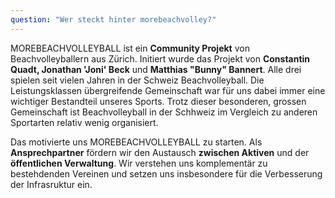 ```yaml
---
question: "Wer steckt hinter morebeachvolley?"
---
```


MOREBEACHVOLLEYBALL ist ein **Community Projekt** von Beachvolleyballern aus Zürich.
Initiert wurde das Projekt von **Constantin Quadt, Jonathan 'Joni' Beck** und **Matthias "Bunny" Bannert**. 
Alle drei spielen seit vielen Jahren in der Schweiz Beachvolleyball. 
Die Leistungsklassen übergreifende Gemeinschaft war für uns dabei immer eine wichtiger Bestandteil unseres Sports. 
Trotz dieser besonderen, grossen Gemeinschaft ist Beachvolleyball in der Schhweiz im Vergleich zu anderen Sportarten
relativ wenig organisiert.

Das motivierte uns MOREBEACHVOLLEYBALL zu starten. 
Als **Ansprechpartner** fördern wir den Austausch **zwischen Aktiven** und der **öffentlichen Verwaltung**.
Wir verstehen uns komplementär zu bestehdenden Vereinen und setzen uns insbesondere für die Verbesserung der Infrasruktur ein. 

